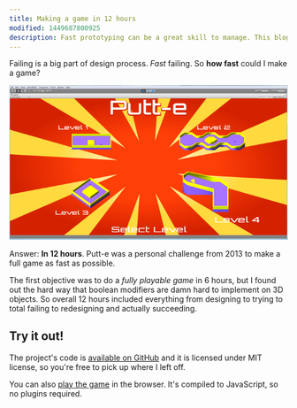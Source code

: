 ```yaml
---
title: Making a game in 12 hours
modified: 1449687800925
description: Fast prototyping can be a great skill to manage. This blog post is about fast prototyping applied on a game project during 12 hours.
---
```


Failing is a big part of design process. *Fast* failing. So **how fast** could I
make a game?

![Putt-e screenshot](/images/putte-screenshot.png)

Answer: **In 12 hours**. Putt-e was a personal challenge from 2013 to make a
full game as fast as possible.

The first objective was to do a *fully playable game* in 6 hours, but I found
out the hard way that boolean modifiers are damn hard to implement on 3D
objects. So overall 12 hours included everything from designing to trying to
total failing to redesigning and actually succeeding.

## Try it out!
The project's code is [available on GitHub][github-link] and it is licensed
under MIT license, so you're free to pick up where I left off.

You can also [play the game][play] in the browser. It's compiled to JavaScript,
so no plugins required.

[github-link]:https://github.com/jehna/putt-e
[play]:http://jehna.github.io/putt-e/
